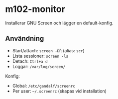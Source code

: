 # m102-monitor
Installerar GNU Screen och lägger en default-konfig.

## Användning
- Start/attach: `screen -DR` (alias: `scr`)
- Lista sessioner: `screen -ls`
- Detach: `Ctrl+a d`
- Loggar: `/var/log/screen/`

Konfig:
- Global: `/etc/gandalf/screenrc`
- Per user: `~/.screenrc` (skapas vid installation)
